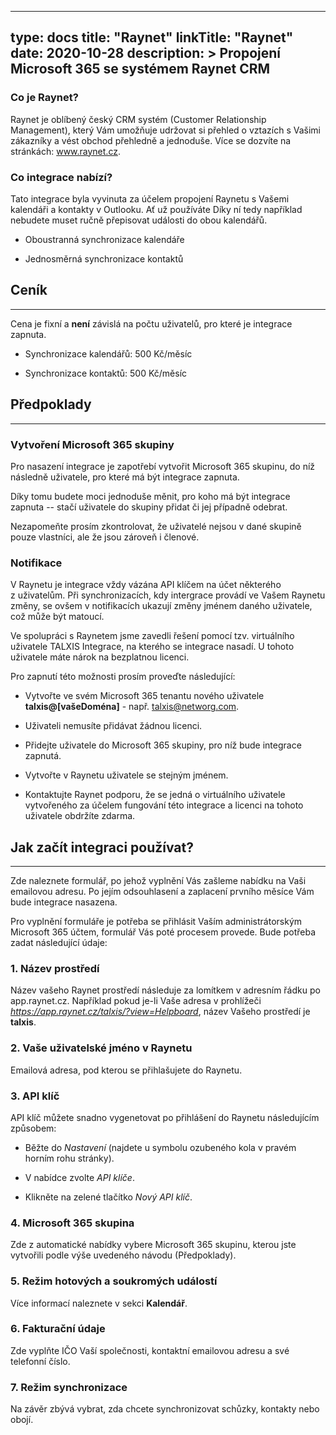
---
type: docs
title: "Raynet"
linkTitle: "Raynet"
date: 2020-10-28
description: >
  Propojení Microsoft 365 se systémem Raynet CRM
---
### Co je Raynet?

Raynet je oblíbený český CRM systém (Customer Relationship Management), který Vám umožňuje udržovat si přehled o vztazích s Vašimi zákazníky a vést obchod přehledně a jednoduše. Více se dozvíte na stránkách: www.raynet.cz.

### Co integrace nabízí?

Tato integrace byla vyvinuta  za účelem propojení Raynetu s Vašemi kalendáři a kontakty v Outlooku. Ať už používáte Díky ní tedy například nebudete muset ručně přepisovat události do obou kalendářů.

- Oboustranná synchronizace kalendáře

- Jednosměrná synchronizace kontaktů

## Ceník
---
Cena je fixní a **není** závislá na počtu uživatelů, pro které je integrace zapnuta.

- Synchronizace kalendářů: 500 Kč/měsíc 

- Synchronizace kontaktů: 500 Kč/měsíc


## Předpoklady
---
### Vytvoření Microsoft 365 skupiny

Pro nasazení integrace je zapotřebí vytvořit Microsoft 365 skupinu, do níž následně uživatele, pro které má být integrace zapnuta.

Díky tomu budete moci jednoduše měnit, pro koho má být integrace zapnuta -- stačí uživatele do skupiny přidat či jej případně odebrat.

Nezapomeňte prosím zkontrolovat, že uživatelé nejsou v dané skupině pouze vlastníci, ale že jsou zároveň i členové.

### Notifikace

V Raynetu je integrace vždy vázána API klíčem na účet některého z uživatelům. Při synchronizacích, kdy intergrace provádí ve Vašem Raynetu změny, se ovšem v notifikacích ukazují změny jménem daného uživatele, což může být matoucí.

Ve spolupráci s Raynetem jsme zavedli řešení pomocí tzv. virtuálního uživatele TALXIS Integrace, na kterého se integrace nasadí. U tohoto uživatele máte nárok na bezplatnou licenci.

Pro zapnutí této možnosti prosím proveďte následující:

- Vytvořte ve svém Microsoft 365 tenantu nového uživatele **talxis@[vašeDoména]** - např. talxis@networg.com.

- Uživateli nemusíte přidávat žádnou licenci.

- Přidejte uživatele do Microsoft 365 skupiny, pro níž bude integrace zapnutá.

- Vytvořte v Raynetu uživatele se stejným jménem.

- Kontaktujte Raynet podporu, že se jedná o virtuálního uživatele vytvořeného za účelem fungování této integrace a licenci na tohoto uživatele obdržíte zdarma.

## Jak začít integraci používat?
---
Zde naleznete formulář, po jehož vyplnění Vás zašleme nabídku na Vaši emailovou adresu. Po jejím odsouhlasení a zaplacení prvního měsíce Vám bude integrace nasazena.

Pro vyplnění formuláře je potřeba se přihlásit Vaším administrátorským Microsoft 365 účtem, formulář Vás poté procesem provede. Bude potřeba zadat následující údaje:

### 1. Název prostředí

Název vašeho Raynet prostředí následuje za lomítkem v adresním řádku po app.raynet.cz. Například pokud je-li Vaše adresa v prohlížeči *https://app.raynet.cz/talxis/?view=Helpboard*, název Vašeho prostředí je **talxis**.

### 2. Vaše uživatelské jméno v Raynetu

Emailová adresa, pod kterou se přihlašujete do Raynetu.

### 3. API klíč

API klíč můžete snadno vygenetovat po přihlášení do Raynetu následujícím způsobem:

- Běžte do *Nastavení* (najdete u symbolu ozubeného kola v pravém horním rohu stránky).

- V nabídce zvolte *API klíče*.

- Klikněte na zelené tlačítko *Nový API klíč*.

### 4. Microsoft 365 skupina

Zde z automatické nabídky vybere Microsoft 365 skupinu, kterou jste vytvořili podle výše uvedeného návodu (Předpoklady).

### 5. Režim hotových a soukromých událostí

Více informací naleznete v sekci **Kalendář**.

### 6. Fakturační údaje

Zde vyplňte IČO Vaší společnosti, kontaktní emailovou adresu a své telefonní číslo.

### 7. Režim synchronizace

Na závěr zbývá vybrat, zda chcete synchronizovat schůzky, kontakty nebo obojí.
